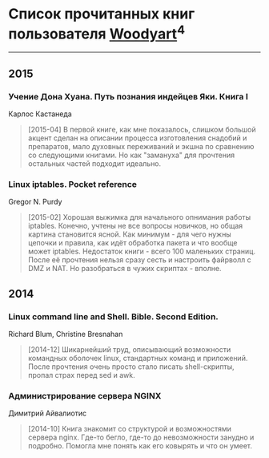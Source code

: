 # Список прочитанных книг пользователя [Woodyart](https://plus.google.com/+АндрейДолбилин)<sup>4</sup>
---

## 2015

### Учение Дона Хуана. Путь познания индейцев Яки. Книга I
Карлос Кастанеда
> [2015-04] В первой книге, как мне показалось, слишком большой акцент сделан на описании процесса изготовления снадобий и препаратов, мало духовных переживаний и экшна по сравнению со следующими книгами. Но как "замануха" для прочтения остальных частей подходит идеально.


### Linux iptables. Pocket reference
Gregor N. Purdy
> [2015-02] Хорошая выжимка для начального опнимания работы iptables. Конечно, учтены не все вопросы новичков, но общая картина становится ясной. Как минимум - для чего нужны цепочки и правила, как идёт обработка пакета и что вообще может iptables. Недостаток книги - всего 100 маленьких страниц. После её прочтения нельзя сразу сесть и настроить файрволл с DMZ и NAT. Но разобраться в чужих скриптах - вполне.



## 2014

### Linux command line and Shell. Bible. Second Edition.
Richard Blum, Christine Bresnahan
> [2014-12] Шикарнейший труд, описывающий возможности командных оболочек linux, стандартных команд и приложений. После прочтения очень просто стало писать shell-скрипты, пропал страх перед sed и awk.


### Администрирование сервера NGINX
Димитрий Айвалиотис
> [2014-10] Книга знакомит со структурой и возможностями сервера nginx. Где-то бегло, где-то до невозможности занудно и подробно. Помогла мне понять как его ковырять и что он умеет.



